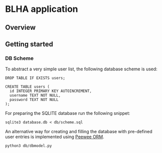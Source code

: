 # BLHA application

## Overview

## Getting started

### DB Scheme

To abstract a very simple user list, the following database scheme is used:

```
DROP TABLE IF EXISTS users;

CREATE TABLE users (
  id INTEGER PRIMARY KEY AUTOINCREMENT,
  username TEXT NOT NULL,
  password TEXT NOT NULL
);

```

For preparing the SQLITE database run the following snippet:

``` 
sqlite3 database.db < db/scheme.sql
```

An alternative way for creating and filling the database with pre-defined user entries is implemented using [Peewee ORM](https://docs.peewee-orm.com/en/latest/).
```
python3 db/dbmodel.py
```



